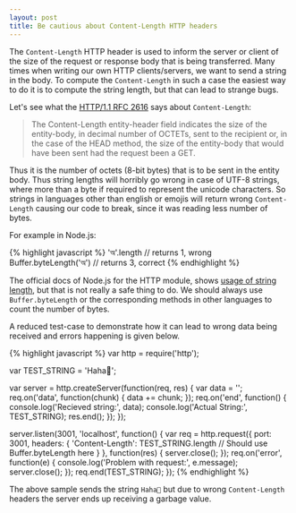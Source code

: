 ```yaml
---
layout: post
title: Be cautious about Content-Length HTTP headers
---
```


The `Content-Length` HTTP header is used to inform the server or client of the size of the request or response body that is being transferred. Many times when writing our own HTTP clients/servers, we want to send a string in the body. To compute the `Content-Length` in such a case the easiest way to do it is to compute the string length, but that can lead to strange bugs.

Let's see what the [HTTP/1.1 RFC 2616](https://www.w3.org/Protocols/rfc2616/rfc2616-sec14.html) says about `Content-Length`:

> The Content-Length entity-header field indicates the size of the entity-body, in decimal number of OCTETs, sent to the recipient or, in the case of the HEAD method, the size of the entity-body that would have been sent had the request been a GET.

Thus it is the number of octets (8-bit bytes) that is to be sent in the entity body. Thus string lengths will horribly go wrong in case of UTF-8 strings, where more than a byte if required to represent the unicode characters. So strings in languages other than english or emojis will return wrong `Content-Length` causing our code to break, since it was reading less number of bytes.

For example in Node.js:

{% highlight javascript %}
'অ'.length             // returns 1, wrong
Buffer.byteLength('অ') // returns 3, correct
{% endhighlight %}

The official docs of Node.js for the HTTP module, shows [usage of string length](https://nodejs.org/api/http.html#http_response_writehead_statuscode_statusmessage_headers), but that is not really a safe thing to do. We should always use `Buffer.byteLength` or the corresponding methods in other languages to count the number of bytes.

A reduced test-case to demonstrate how it can lead to wrong data being received and errors happening is given below.

{% highlight javascript %}
var http = require('http');

var TEST_STRING = 'Haha🔫';

var server = http.createServer(function(req, res) {
  var data = '';
  req.on('data', function(chunk) {
    data += chunk;
  });
  req.on('end', function() {
    console.log('Recieved string:', data);
    console.log('Actual String:', TEST_STRING);
    res.end();
  });
});

server.listen(3001, 'localhost', function() {
  var req = http.request({
    port: 3001,
    headers: {
      'Content-Length': TEST_STRING.length // Should use Buffer.byteLength here
    }
  }, function(res) {
    server.close();
  });
  req.on('error', function(e) {
    console.log('Problem with request:', e.message);
    server.close();
  });
  req.end(TEST_STRING);
});
{% endhighlight %}

The above sample sends the string `Haha🔫` but due to wrong `Content-Length` headers the server ends up receiving a garbage value.
